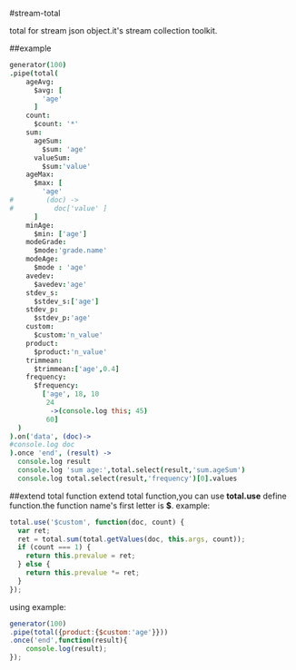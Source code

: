 #stream-total

total for stream json object.it's stream collection toolkit.

##example

```coffeescript
generator(100)
.pipe(total(
    ageAvg:
      $avg: [
        'age'
      ]
    count:
      $count: '*'
    sum:
      ageSum:
        $sum: 'age'
      valueSum:
        $sum:'value'
    ageMax:
      $max: [
        'age'
#        (doc) ->
#          doc['value' ]
      ]
    minAge:
      $min: ['age']
    modeGrade:
      $mode:'grade.name'
    modeAge:
      $mode : 'age'
    avedev:
      $avedev:'age'
    stdev_s:
      $stdev_s:['age']
    stdev_p:
      $stdev_p:'age'
    custom:
      $custom:'n_value'
    product:
      $product:'n_value'
    trimmean:
      $trimmean:['age',0.4]
    frequency:
      $frequency:
        ['age', 18, 10
         24
          ->(console.log this; 45)
         60]
  )
).on('data', (doc)->
#console.log doc
).once 'end', (result) ->
  console.log result
  console.log 'sum age:',total.select(result,'sum.ageSum')
  console.log total.select(result,'frequency')[0].values
```

##extend total function
extend total function,you can use **total.use** define function.the function name's first letter is **$**.
example:
```javascript
total.use('$custom', function(doc, count) {
  var ret;
  ret = total.sum(total.getValues(doc, this.args, count));
  if (count === 1) {
    return this.prevalue = ret;
  } else {
    return this.prevalue *= ret;
  }
});
```
using example:
```javascript
generator(100)
.pipe(total({product:{$custom:'age'}}))
.once('end',function(result){
    console.log(result);
});

```